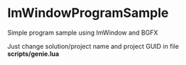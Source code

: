 # ImWindowProgramSample

Simple program sample using ImWindow and BGFX

Just change solution/project name and project GUID in file **scripts/genie.lua**
